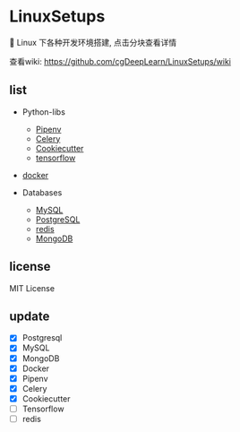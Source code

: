 # LinuxSetups 

:wrench: Linux 下各种开发环境搭建, 点击分块查看详情

查看wiki: https://github.com/cgDeepLearn/LinuxSetups/wiki


## list

* Python-libs
  * [Pipenv](docs/python-lib/Pipenv.md)
  * [Celery](docs/python-lib/Celery.md)
  * [Cookiecutter](docs/python-lib/Cookiecutter.md)
  * [tensorflow](docs/python-lib/Tensorflow.md)

* [docker](docs/docker/install-docker.md)

* Databases
  * [MySQL](docs/databases/mysql.md)
  * [PostgreSQL](docs/databases/postgresql.md)
  * [redis](docs/databases/redis.md)
  * [MongoDB](docs/databases/mongodb.md)

## license

MIT License

## update 

- [x] Postgresql
- [x] MySQL
- [x] MongoDB
- [x] Docker
- [x] Pipenv
- [x] Celery
- [x] Cookiecutter
- [ ] Tensorflow
- [ ] redis